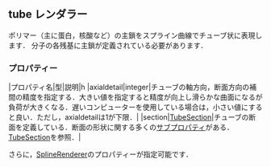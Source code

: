 ## tube レンダラー
ポリマー（主に蛋白，核酸など）の主鎖をスプライン曲線でチューブ状に表現します．
分子の各残基に主鎖が定義されている必要があります．

### プロパティー
|プロパティ名|型|説明|h
|axialdetail|integer|チューブの軸方向，断面方向の補間の精度を指定する．大きい値を指定すると精度が向上し滑らかな曲面になるが負荷が大きくなる．遅いコンピューターを使用している場合は，小さい値にすると良い．ただし，axialdetailは1が下限．|
|section|[TubeSection](../../../Ref/molvis/TubeSection)|チューブの断面を定義している．断面の形状に関する多くの[サブプロパティ](../../../Ref/Property)がある．[TubeSection](../../../Ref/molvis/TubeSection)を参照．|

さらに，[SplineRenderer](../../../Ref/molvis/SplineRenderer)のプロパティーが指定可能です．
